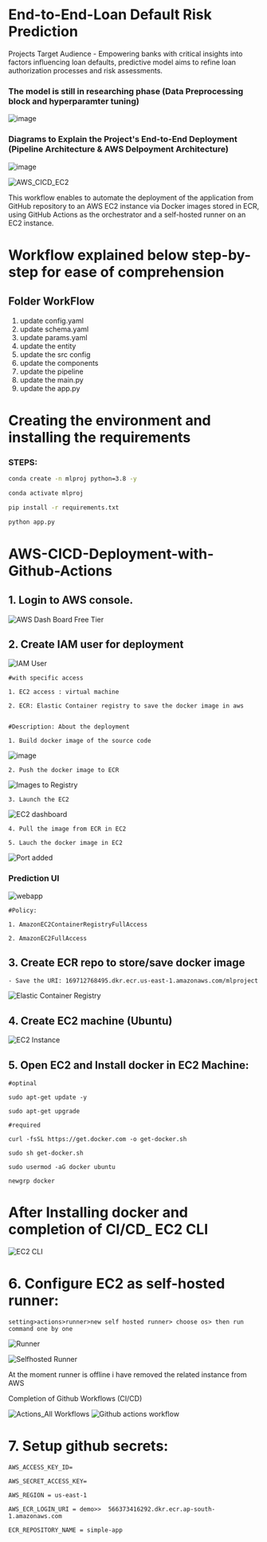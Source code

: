 # End-to-End-Loan Default Risk Prediction 

Projects Target Audience - Empowering banks with critical insights into factors influencing loan defaults, predictive model aims to refine loan authorization processes and risk assessments.

### The model is still in researching phase (Data Preprocessing block and hyperparamter tuning)
![image](https://github.com/Venura-94/End-to-End-Loan-Default-Risk-Model/assets/137409412/e280a874-0e16-4090-9c02-aaa8b2629753)

### Diagrams to Explain the Project's End-to-End Deployment (Pipeline Architecture & AWS Delpoyment Architecture)

![image](https://github.com/Venura-94/End-to-End-Loan-Default-Risk-Model/assets/137409412/4346e95f-51cf-4d23-a866-ee59fc6db7c5)


![AWS_CICD_EC2](https://github.com/Venura-94/End-to-End-Loan-Default-Risk-Model/assets/137409412/b1419411-3f3f-40ad-aa5d-934f5c0665d8)


This workflow enables  to automate the deployment of the application from  GitHub repository to an AWS EC2 instance via Docker images stored in ECR, using GitHub Actions as the orchestrator and a self-hosted runner on an EC2 instance.

# Workflow explained below step-by-step for ease of comprehension
## Folder WorkFlow

1. update config.yaml
2. update schema.yaml
3. update params.yaml
4. update the entity 
5. update the src config
6. update the components
7. update the pipeline
8. update the main.py
9. update the app.py

# Creating the environment and installing the requirements
### STEPS:


```bash
conda create -n mlproj python=3.8 -y 
```

```bash
conda activate mlproj
```


```bash
pip install -r requirements.txt
```

```bash
python app.py
```

# AWS-CICD-Deployment-with-Github-Actions

## 1. Login to AWS console.

![AWS Dash Board Free Tier](https://github.com/Venura-94/End-to-End-Loan-Default-Risk-Model/assets/137409412/551bb047-b36b-436f-8bd3-434ee45dc2d9)

## 2. Create IAM user for deployment


![IAM User](https://github.com/Venura-94/End-to-End-Loan-Default-Risk-Model/assets/137409412/c4c1c122-73ef-4f0f-bd68-6c39df26bd4d)


	#with specific access

	1. EC2 access : virtual machine

	2. ECR: Elastic Container registry to save the docker image in aws


	#Description: About the deployment

	1. Build docker image of the source code
![image](https://github.com/Venura-94/End-to-End-Loan-Default-Risk-Model/assets/137409412/46f20dd9-59db-4221-b70e-004991f4146a)

	2. Push the docker image to ECR
![Images to Registry](https://github.com/Venura-94/End-to-End-Loan-Default-Risk-Model/assets/137409412/1e65b57c-9de3-474b-8580-7ff1dd49c83f)

	3. Launch the EC2 
![EC2 dashboard](https://github.com/Venura-94/End-to-End-Loan-Default-Risk-Model/assets/137409412/8515a303-a61c-4d3b-aee2-93e3abfd4f34)



	4. Pull the image from ECR in EC2

	5. Lauch the docker image in EC2

![Port added](https://github.com/Venura-94/End-to-End-Loan-Default-Risk-Model/assets/137409412/3979cc0c-6c3c-4e2f-bd6b-86c3a00f0f1a)

### Prediction UI

![webapp](https://github.com/Venura-94/End-to-End-Loan-Default-Risk-Model/assets/137409412/1338b400-9152-4cf9-86b2-dd78242c0e84)


	#Policy:

	1. AmazonEC2ContainerRegistryFullAccess

	2. AmazonEC2FullAccess

	
## 3. Create ECR repo to store/save docker image
    - Save the URI: 169712768495.dkr.ecr.us-east-1.amazonaws.com/mlproject
![Elastic Container Registry](https://github.com/Venura-94/End-to-End-Loan-Default-Risk-Model/assets/137409412/3a1c806e-b819-467d-88c5-3bc72074171d)

	
## 4. Create EC2 machine (Ubuntu) 
![EC2 Instance](https://github.com/Venura-94/End-to-End-Loan-Default-Risk-Model/assets/137409412/f9020e2a-d9dd-454c-a762-05c2fa65971c)


## 5. Open EC2 and Install docker in EC2 Machine:
	
	
	#optinal

	sudo apt-get update -y

	sudo apt-get upgrade
	
	#required

	curl -fsSL https://get.docker.com -o get-docker.sh

	sudo sh get-docker.sh

	sudo usermod -aG docker ubuntu

	newgrp docker

# After Installing docker and completion of CI/CD_ EC2 CLI 

![EC2 CLI](https://github.com/Venura-94/End-to-End-Loan-Default-Risk-Model/assets/137409412/3b0e7731-b2c8-4ba8-8e85-4a12571fd9bb)

 
	
# 6. Configure EC2 as self-hosted runner:
    setting>actions>runner>new self hosted runner> choose os> then run command one by one
![Runner](https://github.com/Venura-94/End-to-End-Loan-Default-Risk-Model/assets/137409412/74fca882-bc75-490d-a4fc-60904bd8f8ed)

![Selfhosted Runner](https://github.com/Venura-94/End-to-End-Loan-Default-Risk-Model/assets/137409412/49efc4bd-7387-46a4-b31c-ecd92ef2d006)

At the moment runner is offline i have removed the related instance from AWS

Completion of Github Workflows (CI/CD)

![Actions_All Workflows](https://github.com/Venura-94/End-to-End-Loan-Default-Risk-Model/assets/137409412/43b3c790-9cef-4d53-abe0-b05cb192dec7)
![Github actions workflow](https://github.com/Venura-94/End-to-End-Loan-Default-Risk-Model/assets/137409412/cfab58c0-0c5d-402b-a1ad-77248ad607f4)


# 7. Setup github secrets:

    AWS_ACCESS_KEY_ID=

    AWS_SECRET_ACCESS_KEY=

    AWS_REGION = us-east-1

    AWS_ECR_LOGIN_URI = demo>>  566373416292.dkr.ecr.ap-south-1.amazonaws.com

    ECR_REPOSITORY_NAME = simple-app

